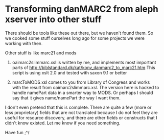 
# Transforming danMARC2 from aleph xserver into other stuff

There should be tools like these out there, but we haven't found them. So we cooked some stuff ourselves long ago for some projects we were working with then.

Other stuff is like marc21 and mods

1. oaimarc2slimmarc.xsl is written by me, and implements most important parts of http://biblstandard.dk/kat/konv_danmarc2_to_marc21.htm This script is using xslt 2.0 and tested with saxon 9.1 or better 

2. marcToMODS.xsl comes to you from Library of Congress and works with the result from oaimarc2slimmarc.xsl. The version here is hacked to handle namePart data in a smarter way to MODS. Or perhaps I should say that it gives name/namePart the way I want them.

I don't even pretend that this is complete. There are quite a few (more or less proprietary) fields that are not translated because I do not feel they are useful for resource discovery, and there are other fields or constructs that I didn't know existed. Let me know if you need something. 

Have fun ;^/




